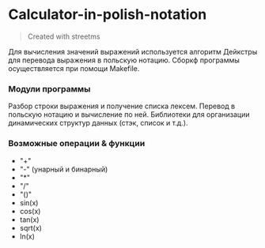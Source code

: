 # Calculator-in-polish-notation
>Created with streetms


Для вычисления значений выражений используется алгоритм Дейкстры для перевода выражения в польскую нотацию. Сборкф программы осуществляется при помощи Makefile.

### Модули программы
Разбор строки выражения и получение списка лексем.
Перевод в польскую нотацию и вычисление по ней.
Библиотеки для организации динамических структур данных (стэк, список и т.д.).

### Возможные операции & функции
- "+"
- "-" (унарный и бинарный)
- "*"
- "/"
- "()"
- sin(x)
- cos(x)
- tan(x)
- sqrt(x)
- ln(x)
